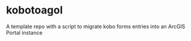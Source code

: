 # kobotoagol
A template repo with a script to migrate kobo forms entries into an ArcGIS Portal instance
